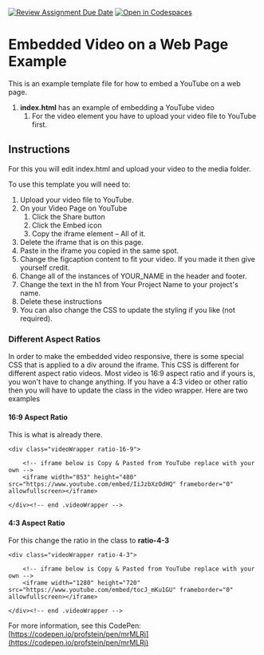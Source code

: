 [![Review Assignment Due Date](https://classroom.github.com/assets/deadline-readme-button-22041afd0340ce965d47ae6ef1cefeee28c7c493a6346c4f15d667ab976d596c.svg)](https://classroom.github.com/a/znNdNeU-)
[![Open in Codespaces](https://classroom.github.com/assets/launch-codespace-2972f46106e565e64193e422d61a12cf1da4916b45550586e14ef0a7c637dd04.svg)](https://classroom.github.com/open-in-codespaces?assignment_repo_id=17569506)
# Embedded Video on a Web Page Example
This is an example template file for how to embed a YouTube on a web page.

1. **index.html** has an example of embedding a YouTube video
    1. For the video element you have to upload your video file to YouTube first.

## Instructions

For this you will edit index.html and upload your video to the media folder.

To use this template you will need to:

1. Upload your video file to YouTube.
2. On your Video Page on YouTube
    1. Click the Share button
    2. Click the Embed icon
    3. Copy the iframe element – All of it.
3. Delete the iframe that is on this page.
4. Paste in the iframe you copied in the same spot.
5. Change the figcaption content to fit your video. If you made it then give yourself credit.
4. Change all of the instances of YOUR_NAME in the header and footer.
5. Change the text in the h1 from Your Project Name to your project's name.
6. Delete these instructions
7. You can also change the CSS to update the styling if you like (not required).

### Different Aspect Ratios

In order to make the embedded video responsive, there is some special CSS that is applied to a div around the iframe. This CSS is different for different aspect ratio videos. Most video is 16:9 aspect ratio and if yours is, you won't have to change anything. If you have a 4:3 video or other ratio then you will have to update the class in the video wrapper. Here are two examples

 #### 16:9 Aspect Ratio
 This is what is already there.
```
<div class="videoWrapper ratio-16-9">

	<!-- iframe below is Copy & Pasted from YouTube replace with your own -->
	<iframe width="853" height="480" src="https://www.youtube.com/embed/IiJzbXzOdHQ" frameborder="0" allowfullscreen></iframe>
  
</div><!-- end .videoWrapper -->
```

 #### 4:3 Aspect Ratio
 For this change the ratio in the class to **ratio-4-3**
```
<div class="videoWrapper ratio-4-3">

	<!-- iframe below is Copy & Pasted from YouTube replace with your own -->
	<iframe width="1280" height="720" src="https://www.youtube.com/embed/tocJ_mKu1GU" frameborder="0" allowfullscreen></iframe>
  
</div><!-- end .videoWrapper -->
```
For more information, see this CodePen: [https://codepen.io/profstein/pen/mrMLRj](https://codepen.io/profstein/pen/mrMLRj)
